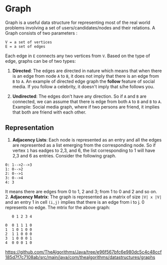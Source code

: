 # Graph

Graph is a useful data structure for representing most of the real world problems involving a set of users/candidates/nodes and their relations. A Graph consists of two parameters :

```
V = a set of vertices
E = a set of edges
```

Each edge in `E` connects any two vertices from `V`. Based on the type of edge, graphs can be of two types:

1. **Directed**: The edges are directed in nature which means that when there is an edge from node `A` to `B`, it does not imply that there is an edge from `B` to `A`.
An example of directed edge graph the **follow** feature of social media. If you follow a celebrity, it doesn't imply that s/he follows you.

2. **Undirected**: The edges don't have any direction. So if `A` and `B` are connected, we can assume that there is edge from both `A` to `B` and `B` to `A`.
Example: Social media graph, where if two persons are friend, it implies that both are friend with each other.


## Representation

1.  **Adjacency Lists**: Each node is represented as an entry and all the edges are represented as a list emerging from the corresponding node. So if vertex `1` has eadges to 2,3, and 6, the list corresponding to 1 will have 2,3 and 6 as entries. Consider the following graph.

```
0: 1-->2-->3
1: 0-->2
2: 0-->1
3: 0-->4
4: 3
```
It means there are edges from 0 to 1, 2 and 3; from 1 to 0 and 2 and so on.
2. **Adjacency Matrix**: The graph is represented as a matrix of size `|V| x |V|` and an entry 1 in cell `(i,j)` implies that there is an edge from i to j. 0 represents no edge.
The mtrix for the above graph:

```
   0 1 2 3 4

0  0 1 1 1 0
1  1 0 1 0 0
2  1 1 0 0 0
3  1 0 0 0 1
4  0 0 0 1 0
```

https://github.com/TheAlgorithms/Java/tree/e96f567bfc6e980dc5c4c48ccf185d7f7c7108ab/src/main/java/com/thealgorithms/datastructures/graphs  
